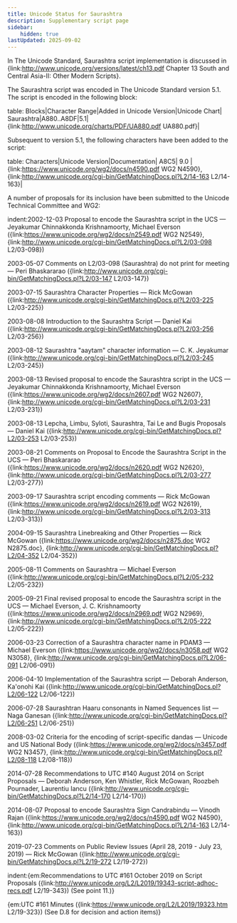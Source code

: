 ```yaml
---
title: Unicode Status for Saurashtra
description: Supplementary script page
sidebar:
    hidden: true
lastUpdated: 2025-09-02
---
```


In The Unicode Standard, Saurashtra script implementation is discussed in {link:http://www.unicode.org/versions/latest/ch13.pdf Chapter 13 South and Central Asia-II: Other Modern Scripts}.

[comment]: # (end of intro)

[comment]: # (start of blocks)

The Saurashtra script was encoded in The Unicode Standard version 5.1. The script is encoded in the following block:

table:
Blocks|Character Range|Added in Unicode Version|Unicode Chart|
Saurashtra|A880..A8DF|5.1|{link:http://www.unicode.org/charts/PDF/UA880.pdf UA880.pdf}|

[comment]: # (end of blocks)

[comment]: # (start of chars)

Subsequent to version 5.1, the following characters have been added to the script:

table:
Characters|Unicode Version|Documentation|
A8C5| 9.0 |{link:https://www.unicode.org/wg2/docs/n4590.pdf WG2 N4590}, {link:http://www.unicode.org/cgi-bin/GetMatchingDocs.pl?L2/14-163 L2/14-163}|

[comment]: # (end of chars)

[comment]: # (start of rest)

A number of proposals for its inclusion have been submitted to the Unicode Technical Committee and WG2:

indent:2002-12-03 Proposal to encode the Saurashtra script in the UCS — Jeyakumar Chinnakkonda Krishnamoorty, Michael Everson ({link:https://www.unicode.org/wg2/docs/n2549.pdf WG2 N2549}, {link:http://www.unicode.org/cgi-bin/GetMatchingDocs.pl?L2/03-098 L2/03-098})

2003-05-07 Comments on L2/03-098 (Saurashtra) do not print for meeting — Peri Bhaskararao ({link:http://www.unicode.org/cgi-bin/GetMatchingDocs.pl?L2/03-147 L2/03-147})

2003-07-15 Saurashtra Character Properties — Rick McGowan ({link:http://www.unicode.org/cgi-bin/GetMatchingDocs.pl?L2/03-225 L2/03-225})

2003-08-08 Introduction to the Saurashtra Script — Daniel Kai ({link:http://www.unicode.org/cgi-bin/GetMatchingDocs.pl?L2/03-256 L2/03-256})

2003-08-12 Saurashtra "aaytam" character information — C. K. Jeyakumar ({link:http://www.unicode.org/cgi-bin/GetMatchingDocs.pl?L2/03-245 L2/03-245})

2003-08-13 Revised proposal to encode the Saurashtra script in the UCS — Jeyakumar Chinnakkonda Krishnamoorty, Michael Everson ({link:https://www.unicode.org/wg2/docs/n2607.pdf WG2 N2607}, {link:http://www.unicode.org/cgi-bin/GetMatchingDocs.pl?L2/03-231 L2/03-231})

2003-08-13 Lepcha, Limbu, Syloti, Saurashtra, Tai Le and Bugis Proposals — Daniel Kai ({link:http://www.unicode.org/cgi-bin/GetMatchingDocs.pl?L2/03-253 L2/03-253})

2003-08-21 Comments on Proposal to Encode the Saurashtra Script in the UCS — Peri Bhaskararao ({link:https://www.unicode.org/wg2/docs/n2620.pdf WG2 N2620}, {link:http://www.unicode.org/cgi-bin/GetMatchingDocs.pl?L2/03-277 L2/03-277})

2003-09-17 Saurashtra script encoding comments — Rick McGowan ({link:https://www.unicode.org/wg2/docs/n2619.pdf WG2 N2619}, {link:http://www.unicode.org/cgi-bin/GetMatchingDocs.pl?L2/03-313 L2/03-313})

2004-09-15 Saurashtra Linebreaking and Other Properties — Rick McGowan ({link:https://www.unicode.org/wg2/docs/n2875.doc WG2 N2875.doc}, {link:http://www.unicode.org/cgi-bin/GetMatchingDocs.pl?L2/04-352 L2/04-352})

2005-08-11 Comments on Saurashtra — Michael Everson ({link:http://www.unicode.org/cgi-bin/GetMatchingDocs.pl?L2/05-232 L2/05-232})

2005-09-21 Final revised proposal to encode the Saurashtra script in the UCS — Michael Everson, J. C. Krishnamoorty ({link:https://www.unicode.org/wg2/docs/n2969.pdf WG2 N2969}, {link:http://www.unicode.org/cgi-bin/GetMatchingDocs.pl?L2/05-222 L2/05-222})

2006-03-23 Correction of a Saurashtra character name in PDAM3 — Michael Everson ({link:https://www.unicode.org/wg2/docs/n3058.pdf WG2 N3058}, {link:http://www.unicode.org/cgi-bin/GetMatchingDocs.pl?L2/06-091 L2/06-091})

2006-04-10 Implementation of the Saurashtra script — Deborah Anderson, Ka'onohi Kai ({link:http://www.unicode.org/cgi-bin/GetMatchingDocs.pl?L2/06-122 L2/06-122})

2006-07-28 Saurashtran Haaru consonants in Named Sequences list — Naga Ganesan ({link:http://www.unicode.org/cgi-bin/GetMatchingDocs.pl?L2/06-251 L2/06-251})

2008-03-02 Criteria for the encoding of script-specific dandas — Unicode and US National Body ({link:https://www.unicode.org/wg2/docs/n3457.pdf WG2 N3457}, {link:http://www.unicode.org/cgi-bin/GetMatchingDocs.pl?L2/08-118 L2/08-118})

2014-07-28 Recommendations to UTC #140 August 2014 on Script Proposals — Deborah Anderson, Ken Whistler, Rick McGowan, Roozbeh Pournader, Laurentiu Iancu ({link:http://www.unicode.org/cgi-bin/GetMatchingDocs.pl?L2/14-170 L2/14-170})

2014-08-07 Proposal to encode Saurashtra Sign Candrabindu — Vinodh Rajan ({link:https://www.unicode.org/wg2/docs/n4590.pdf WG2 N4590}, {link:http://www.unicode.org/cgi-bin/GetMatchingDocs.pl?L2/14-163 L2/14-163})

2019-07-23 Comments on Public Review Issues (April 28, 2019 - July 23, 2019) — Rick McGowan ({link:http://www.unicode.org/cgi-bin/GetMatchingDocs.pl?L2/19-272 L2/19-272})

indent:{em:Recommendations to UTC #161 October 2019 on Script Proposals ({link:http://www.unicode.org/L2/L2019/19343-script-adhoc-recs.pdf L2/19-343}) (See point 11.)}

{em:UTC #161 Minutes ({link:https://www.unicode.org/L2/L2019/19323.htm L2/19-323}) (See D.8 for decision and action items)}
